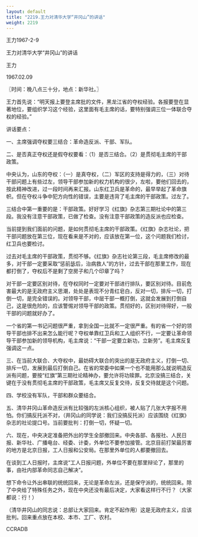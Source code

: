 ```yaml
---
layout: default
title: "2219.王力对清华大学“井冈山”的讲话"
weight: 2219
---
```


王力1967-2-9

王力对清华大学“井冈山”的讲话

王力

1967.02.09

〖时间：晚八点三十分，地点：新华社。〗

王力首先说：“明天报上要登主席批的文件，黑龙江省的夺权经验。各报要登在显著地位，要组织学习这个经验，这里面有毛主席的话，要特别强调三位一体联合夺权的经验。”

讲话要点：

一、主席强调夺权要三结合：革命造反派、干部、军队。

二、是否真正夺权还是假夺权要看：（1）是否三结合。（2）是贯彻毛主席的干部政策。

中央认为，山东的夺权：（一）是真夺权，（二）军区的支持是得力的，（三）对待干部问题上有些过左，领导干部参加新的权力机构的很少，左啦，要他们回去的，按此精神改进，过一段时间再来汇报。山东红卫兵是革命的，最早举起了革命旗帜。但在夺权斗争中犯方向性的错误，主要是违背了毛主席的干部政策。过左了。

三结合中第一重要的是：干部政策。好好学习《红旗》杂志第三期社论中的第三段。我没有注意干部政策，已做了检查。没有注意干部政策的造反派也应检查。

当前提到我们面前的问题，是如何贯彻毛主席的干部政策。《红旗》杂志社论，把干部问题放在第三位，现在看来是不对的，应该放在第一位，这个问题我们检讨，红卫兵也要检讨。

过去对毛主席的干部政策，贯彻不够。《红旗》杂志社论第三段，毛主席修改的最多，对干部一定要采取“惩前毖后，治病救人”的方针，过去干部在那里工作，现在都打倒了，夺权后不是剩了空房子和几个印章了吗？

对干部一定要区别对待，在夺权同时一定要对干部进行排队，要区别对待。目前危害最大的是无政府主义思潮，处处是表现不分青红皂白，反对一切，排斥一切，打倒一切，是完全错误的。对领导干部，中层干部一概打倒，这就会发展到打倒自己，这是很危险的，应该警惕对领导干部的政策。贯彻好的，区别对待得好，一般干部的问题就好办了。

一个省的第一书记问题很严重，拿到全国一比就不一定很严重。有的省一个好的领导干部也排不出来怎么能行呢？夺权单靠红卫兵和工人组织不行，一定要让革命领导干部参加新的领导机构，毛主席说：“干部一定要立新功，立新劳”。毛主席反复强调这一点。

三、在当前大联合、大夺权中，最妨碍大联合的突出的是无政府主义，打倒一切、排斥一切，发展到最后打倒自己。在省的常委中如果一个也不能用那么就说明造反派有问题，要按“红旗”第三期社论精神办，要允许将功赎罪。北京没搞三结合，关键在于没有贯彻毛主席的干部政策，毛主席又反复交待，反复交待就是这个问题。

四、学校没有军队，干部和群众要结合。

五、清华井冈山革命造反派有比较强的左派核心组织，被人贴了几张大字报不用怕。你们搞反托派不对，（井冈山的同学说：我们没搞反托派）应该围绕《红旗》杂志的社论提口号。当前要批判：打倒一切，怀疑一切。

六、现在，中央决定准备把外出的学生全部撤回来。中央各部、各报社、人民日报、新华社、广播电台、经委、计委，外单位不要参加接管。北京目前打架最厉害的地方是北京日报，工人日报和公安局。在那里外单位的人都要撤回去。

在谈到工人日报时，主席说“工人日报问题，外单位不要在那里辩论了，那里的事，由社内部革命同志自己解决”。

想下命令让外出串联的统统回来，无论是革命左派，还是保守派的，统统回来。除了中央给了特殊任务之外，现在中央还没有最后决定，大家看这样行不行？（大家都说：行！）

（清华井冈山的同志说：总部让大家回来。肯定不起作用）这是无政府主义，应该批判。回来重点放在本校、本市、工厂、农村。

CCRADB

